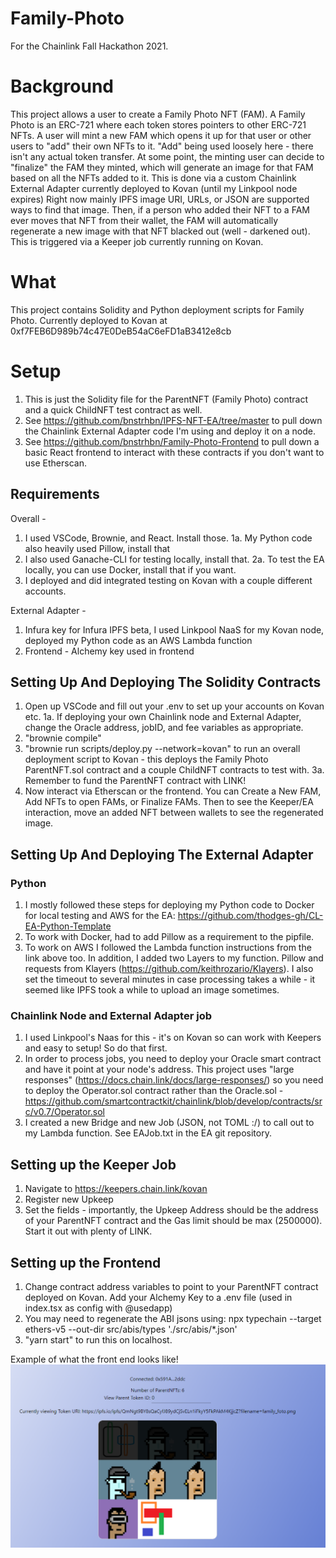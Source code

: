 # Family-Photo
For the Chainlink Fall Hackathon 2021.
# Background
This project allows a user to create a Family Photo NFT (FAM). A Family Photo is an ERC-721 where each token stores pointers to other ERC-721 NFTs. 
A user will mint a new FAM which opens it up for that user or other users to "add" their own NFTs to it. "Add" being used loosely here - there isn't any actual token transfer.
At some point, the minting user can decide to "finalize" the FAM they minted, which will generate an image for that FAM based on all the NFTs added to it. This is done via a custom Chainlink External Adapter currently deployed to Kovan (until my Linkpool node expires) Right now mainly IPFS image URI, URLs, or JSON are supported ways to find that image.
Then, if a person who added their NFT to a FAM ever moves that NFT from their wallet, the FAM will automatically regenerate a new image with that NFT blacked out (well - darkened out). This is triggered via a Keeper job currently running on Kovan.

# What
This project contains Solidity and Python deployment scripts for Family Photo. Currently deployed to Kovan at 0xf7FEB6D989b74c47E0DeB54aC6eFD1aB3412e8cb

# Setup
1. This is just the Solidity file for the ParentNFT (Family Photo) contract and a quick ChildNFT test contract as well.
2. See https://github.com/bnstrhbn/IPFS-NFT-EA/tree/master to pull down the Chainlink External Adapter code I'm using and deploy it on a node.
3. See https://github.com/bnstrhbn/Family-Photo-Frontend to pull down a basic React frontend to interact with these contracts if you don't want to use Etherscan. 

## Requirements
Overall - 
1. I used VSCode, Brownie, and React. Install those. 
1a. My Python code also heavily used Pillow, install that
2. I also used Ganache-CLI for testing locally, install that.
2a. To test the EA locally, you can use Docker, install that if you want.
3. I deployed and did integrated testing on Kovan with a couple different accounts.

External Adapter - 
1. Infura key for Infura IPFS beta, I used Linkpool NaaS for my Kovan node, deployed my Python code as an AWS Lambda function
2. Frontend - Alchemy key used in frontend

## Setting Up And Deploying The Solidity Contracts
1. Open up VSCode and fill out your .env to set up your accounts on Kovan etc.
1a. If deploying your own Chainlink node and External Adapter, change the Oracle address, jobID, and fee variables as appropriate.
2. "brownie compile"
3. "brownie run scripts/deploy.py --network=kovan" to run an overall deployment script to Kovan - this deploys the Family Photo ParentNFT.sol contract and a couple ChildNFT contracts to test with.
3a. Remember to fund the ParentNFT contract with LINK!
4. Now interact via Etherscan or the frontend. You can Create a New FAM, Add NFTs to open FAMs, or Finalize FAMs. Then to see the Keeper/EA interaction, move an added NFT between wallets to see the regenerated image.

## Setting Up And Deploying The External Adapter
### Python
1. I mostly followed these steps for deploying my Python code to Docker for local testing and AWS for the EA: https://github.com/thodges-gh/CL-EA-Python-Template
2. To work with Docker, had to add Pillow as a requirement to the pipfile. 
3. To work on AWS I followed the Lambda function instructions from the link above too. In addition, I added two Layers to my function. Pillow and requests from Klayers (https://github.com/keithrozario/Klayers). I also set the timeout to several minutes in case processing takes a while - it seemed like IPFS took a while to upload an image sometimes.

### Chainlink Node and External Adapter job
1. I used Linkpool's Naas for this - it's on Kovan so can work with Keepers and easy to setup! So do that first.
2. In order to process jobs, you need to deploy your Oracle smart contract and have it point at your node's address. This project uses "large responses" (https://docs.chain.link/docs/large-responses/) so you need to deploy the Operator.sol contract rather than the Oracle.sol - https://github.com/smartcontractkit/chainlink/blob/develop/contracts/src/v0.7/Operator.sol
3. I created a new Bridge and new Job (JSON, not TOML :/) to call out to my Lambda function. See EAJob.txt in the EA git repository.

## Setting up the Keeper Job
1. Navigate to https://keepers.chain.link/kovan
2. Register new Upkeep
3. Set the fields - importantly, the Upkeep Address should be the address of your ParentNFT contract and the Gas limit should be max (2500000). Start it out with plenty of LINK.

## Setting up the Frontend
1. Change contract address variables to point to your ParentNFT contract deployed on Kovan. Add your Alchemy Key to a .env file (used in index.tsx as config with @usedapp)
2. You may need to regenerate the ABI jsons using: npx typechain --target ethers-v5 --out-dir src/abis/types './src/abis/*.json'
3. "yarn start" to run this on localhost.

Example of what the front end looks like!
![Alt text](./frontend_example.png?raw=true "Frontend Example")
